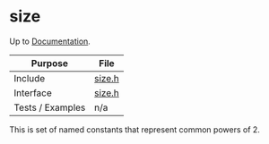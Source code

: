 # size

Up to [Documentation](../README.md).

Purpose          | File
---------------- | ----
Include          | [size.h](../../src/size.h)
Interface        | [size.h](../../src/size.h)
Tests / Examples | n/a

This is set of named constants that represent common powers of 2.
